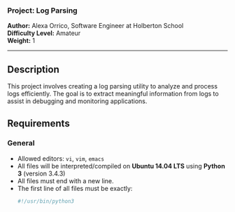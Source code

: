 ### Project: Log Parsing
**Author:** Alexa Orrico, Software Engineer at Holberton School  
**Difficulty Level:** Amateur  
**Weight:** 1

---

## Description
This project involves creating a log parsing utility to analyze and process logs efficiently. The goal is to extract meaningful information from logs to assist in debugging and monitoring applications.

## Requirements

### General
- Allowed editors: `vi`, `vim`, `emacs`
- All files will be interpreted/compiled on **Ubuntu 14.04 LTS** using **Python 3** (version 3.4.3)
- All files must end with a new line.
- The first line of all files must be exactly:
  ```python
  #!/usr/bin/python3
